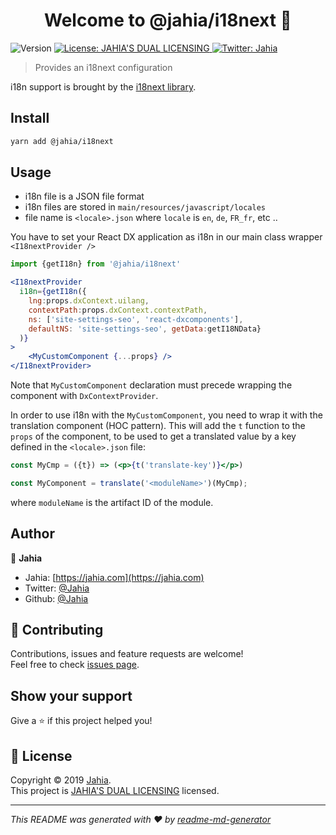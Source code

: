 <h1 align="center">Welcome to @jahia/i18next 👋</h1>
<p>
  <img alt="Version" src="https://img.shields.io/badge/version-1.0.0-blue.svg?cacheSeconds=2592000" />
  <a href="../../LICENSE.txt" target="_blank">
    <img alt="License: JAHIA'S DUAL LICENSING" src="https://img.shields.io/badge/License-JAHIA'S DUAL LICENSING-yellow.svg" />
  </a>
  <a href="https://twitter.com/Jahia" target="_blank">
    <img alt="Twitter: Jahia" src="https://img.shields.io/twitter/follow/Jahia.svg?style=social" />
  </a>
</p>

> Provides an i18next configuration

i18n support is brought by the [i18next library](https://www.i18next.com/).

## Install

```sh
yarn add @jahia/i18next
```

## Usage

- i18n file is a JSON file format
- i18n files are stored in `main/resources/javascript/locales`
- file name is `<locale>.json` where `locale` is `en`, `de`, `FR_fr`, etc ..

You have to set your React DX application as i18n in our main class wrapper `<I18nextProvider />`

```jsx
import {getI18n} from '@jahia/i18next'

<I18nextProvider
  i18n={getI18n({
    lng:props.dxContext.uilang,
    contextPath:props.dxContext.contextPath,
    ns: ['site-settings-seo', 'react-dxcomponents'],
    defaultNS: 'site-settings-seo', getData:getI18NData}
  )}
>
    <MyCustomComponent {...props} />
</I18nextProvider>
```

Note that `MyCustomComponent` declaration must precede wrapping the component with `DxContextProvider`.

In order to use i18n with the `MyCustomComponent`, you need to wrap it with the translation component (HOC pattern). This will add the `t` function to the `props` of the component, to be used to get a translated value by a key defined in the `<locale>.json` file:

```jsx
const MyCmp = ({t}) => (<p>{t('translate-key')}</p>)

const MyComponent = translate('<moduleName>')(MyCmp);
```

where `moduleName` is the artifact ID of the module.


## Author

👤 **Jahia**

* Jahia: [https://jahia.com](https://jahia.com)
* Twitter: [@Jahia](https://twitter.com/Jahia)
* Github: [@Jahia](https://github.com/Jahia)

## 🤝 Contributing

Contributions, issues and feature requests are welcome!<br />Feel free to check [issues page](https://jira.jahia.org/).

## Show your support

Give a ⭐️ if this project helped you!

## 📝 License

Copyright © 2019 [Jahia](https://github.com/Jahia).<br />
This project is [JAHIA'S DUAL LICENSING](../../LICENSE.txt) licensed.

***
_This README was generated with ❤️ by [readme-md-generator](https://github.com/kefranabg/readme-md-generator)_
